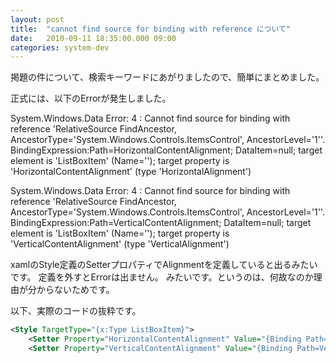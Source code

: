 ```yaml
---
layout: post
title:  "cannot find source for binding with reference について"
date:   2010-09-11 18:35:00.000 09:00
categories: system-dev
---
```


掲題の件について、検索キーワードにあがりましたので、簡単にまとめました。

正式には、以下のErrorが発生しました。

System.Windows.Data Error: 4 : Cannot find source for binding with reference 'RelativeSource FindAncestor, AncestorType='System.Windows.Controls.ItemsControl', AncestorLevel='1''. BindingExpression:Path=HorizontalContentAlignment; DataItem=null; target element is 'ListBoxItem' (Name=''); target property is 'HorizontalContentAlignment' (type 'HorizontalAlignment')

System.Windows.Data Error: 4 : Cannot find source for binding with reference 'RelativeSource FindAncestor, AncestorType='System.Windows.Controls.ItemsControl', AncestorLevel='1''. BindingExpression:Path=VerticalContentAlignment; DataItem=null; target element is 'ListBoxItem' (Name=''); target property is 'VerticalContentAlignment' (type 'VerticalAlignment')

xamlのStyle定義のSetterプロパティでAlignmentを定義していると出るみたいです。
定義を外すとErrorは出ません。
みたいです。というのは、何故なのか理由が分からないためです。

以下、実際のコードの抜粋です。

```xml
<Style TargetType="{x:Type ListBoxItem}">
    <Setter Property="HorizontalContentAlignment" Value="{Binding Path=HorizontalContentAlignment, RelativeSource={RelativeSource AncestorType={x:Type ItemsControl}}}"/>
    <Setter Property="VerticalContentAlignment" Value="{Binding Path=VerticalContentAlignment, RelativeSource={RelativeSource AncestorType={x:Type ItemsControl}}}"/>
```
